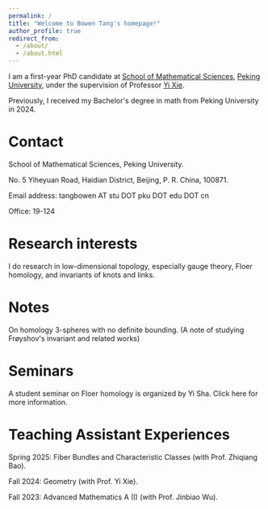 ```yaml
---
permalink: /
title: "Welcome to Bowen Tang's homepage!"
author_profile: true
redirect_from: 
  - /about/
  - /about.html
---
```


I am a first-year PhD candidate at [School of Mathematical Sciences](https://www.math.pku.edu.cn/), [Peking University](https://www.pku.edu.cn), under the supervision of Professor [Yi Xie](https://bicmr.pku.edu.cn/content/lists/11_catid74_zmx.html). 

Previously, I received my Bachelor's degree in math from Peking University in 2024.

Contact
======
School of Mathematical Sciences, Peking University.

No. 5 Yiheyuan Road, Haidian District, Beijing, P. R. China, 100871.

Email address: tangbowen AT stu DOT pku DOT edu DOT cn

Office: 19-124

Research interests
======
I do research in low-dimensional topology, especially gauge theory, Floer homology, and invariants of knots and links.

Notes
======
On homology 3-spheres with no definite bounding. (A note of studying Frøyshov's invariant and related works)

Seminars
======
A student seminar on Floer homology is organized by Yi Sha. Click here for more information.

Teaching Assistant Experiences
======
Spring 2025: Fiber Bundles and Characteristic Classes (with Prof. Zhiqiang Bao).

Fall 2024: Geometry (with Prof. Yi Xie).

Fall 2023: Advanced Mathematics A (I) (with Prof. Jinbiao Wu). 
